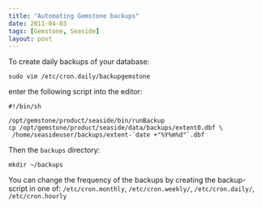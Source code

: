 ```yaml
---
title: "Automating Gemstone backups"
date: 2011-04-03
tags: [Gemstone, Seaside]
layout: post
---
```

To create daily backups of your database:

```
sudo vim /etc/cron.daily/backupgemstone
```

enter the following script into the editor:

```
#!/bin/sh

/opt/gemstone/product/seaside/bin/runBackup
cp /opt/gemstone/product/seaside/data/backups/extent0.dbf \
 /home/seasideuser/backups/extent-`date +"%Y%m%d"`.dbf
 ```

Then the `backups` directory:

```
mkdir ~/backups
```

You can change the frequency of the backups by creating the backup-script in one of: `/etc/cron.monthly`,  `/etc/cron.weekly/`, `/etc/cron.daily/`,  `/etc/cron.hourly`
